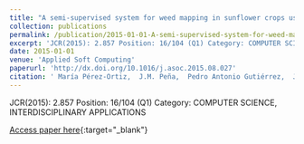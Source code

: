 ```yaml
---
title: "A semi-supervised system for weed mapping in sunflower crops using unmanned aerial vehicles and a crop row detection method"
collection: publications
permalink: /publication/2015-01-01-A-semi-supervised-system-for-weed-mapping-in-sunflower-crops-using-unmanned-aerial-vehicles-and-a-crop-row-detection-method
excerpt: 'JCR(2015): 2.857 Position: 16/104 (Q1) Category: COMPUTER SCIENCE, INTERDISCIPLINARY APPLICATIONS'
date: 2015-01-01
venue: 'Applied Soft Computing'
paperurl: 'http://dx.doi.org/10.1016/j.asoc.2015.08.027'
citation: ' María Pérez-Ortiz,  J.M. Peña,  Pedro Antonio Gutiérrez,  J. Torres-Sánchez,  César Hervás-Martínez,  F. López-Granados, &quot;A semi-supervised system for weed mapping in sunflower crops using unmanned aerial vehicles and a crop row detection method.&quot; Applied Soft Computing, Vol. 37, 2015, pp. 533–544.'
---
```

JCR(2015): 2.857 Position: 16/104 (Q1) Category: COMPUTER SCIENCE, INTERDISCIPLINARY APPLICATIONS

[Access paper here](http://dx.doi.org/10.1016/j.asoc.2015.08.027){:target="_blank"}
